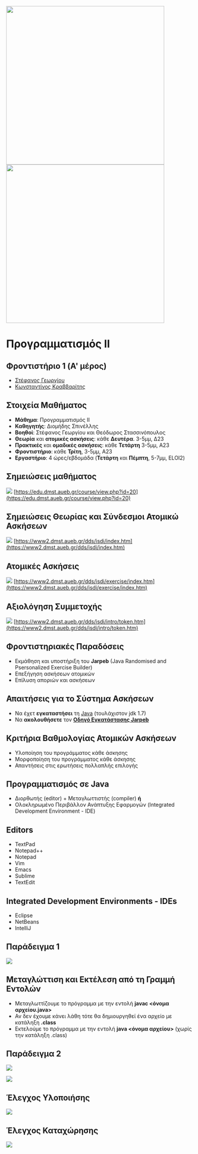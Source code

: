 <img src="media/AUEB_logo.jpg" width="425" /> <img src="media/BA_Lab.png" width="425" />
# Προγραμματισμός ΙΙ
## Φροντιστήριο 1 (A' μέρος)

* [Στέφανος Γεωργίου](https://www.balab.aueb.gr/stefanos-georgiou.html)
* [Κωνσταντίνος Κραββαρίτης](https://www.balab.aueb.gr/konstantinos-kravvaritis.html)


## Στοιχεία Μαθήματος

* **Μάθημα**: Προγραμματισμός ΙΙ
* **Καθηγητής**: Διομήδης Σπινέλλης 
* **Βοηθοί**: Στέφανος Γεωργίου και Θεόδωρος Στασσινόπουλος
* **Θεωρία** και **ατομικές ασκήσεις**: κάθε **Δευτέρα**. 3-5μμ, Δ23
* **Πρακτικές** και **ομαδικές ασκήσεις**: κάθε **Τετάρτη** 3-5μμ, Α23
* **Φροντιστήριο**: κάθε **Τρίτη**, 3-5μμ, Α23
* **Εργαστήριο**: 4 ώρες/εβδομάδα (**Τετάρτη** και **Πέμπτη**, 5-7μμ, ELOI2)


## Σημειώσεις μαθήματος

![](media/Main_Page.png)
[https://edu.dmst.aueb.gr/course/view.php?id=20](https://edu.dmst.aueb.gr/course/view.php?id=20)


## Σημειώσεις Θεωρίας και Σύνδεσμοι Ατομικώ Ασκήσεων

![](media/Exercises.png)
[https://www2.dmst.aueb.gr/dds/isdi/index.htm](https://www2.dmst.aueb.gr/dds/isdi/index.htm)


## Ατομικές Ασκήσεις

![](media/Programming_II_Grading_System.png)
[https://www2.dmst.aueb.gr/dds/isdi/exercise/index.htm](https://www2.dmst.aueb.gr/dds/isdi/exercise/index.htm)


## Αξιολόγηση Συμμετοχής

![](media/Participation.png)
[https://www2.dmst.aueb.gr/dds/isdi/intro/token.htm](https://www2.dmst.aueb.gr/dds/isdi/intro/token.htm)


## Φροντιστηριακές Παραδόσεις

* Εκμάθηση και υποστήριξη του **Jarpeb** (Java Randomised and Psersonalized Exercise Builder)
* Επεξήγηση ασκήσεων ατομικών
* Επίλυση αποριών και ασκήσεων


## Απαιτήσεις για το Σύστημα Ασκήσεων

* Να έχετ **εγκαταστήσει** τη [Java](http://www.oracle.com/technetwork/java/javase/downloads/index.html) (τουλάχιστον jdk 1.7)
* Να **ακολουθήσετε** τον [**Οδηγό Εγκατάστασης Jarpeb**](https://edu.dmst.aueb.gr/pluginfile.php/9682/mod_resource/content/0/%CE%9F%CE%B4%CE%B7%CE%B3%CF%8C%CF%82%20%CE%95%CE%B3%CE%BA%CE%B1%CF%84%CE%AC%CF%83%CF%84%CE%B1%CF%83%CE%B7%CF%82%20Jarpeb.pdf)


## Κριτήρια Βαθμολογίας Ατομικών Ασκήσεων 

* Υλοποίηση του προγράμματος κάθε άσκησης
* Μορφοποίηση του προγράμματος κάθε άσκησης
* Απαντήσεις στις ερωτήσεις πολλαπλής επιλογής


## Προγραμματισμός σε Java

* Διορθωτής (editor) + Μεταγλωττιστής (compiler)
**ή**
* Ολοκληρωμένο Περιβάλλον Ανάπτυξης Εφαρμογών (Integrated Development Environment - IDE)


## Editors

* TextPad
* Notepad++
* Notepad
* Vim
* Emacs
* Sublime
* TextEdit


## Integrated  Development Environments - IDEs

* Eclipse
* NetBeans
* IntelliJ


## Παράδειγμα 1

![](media/IDE.png) 


## Μεταγλώττιση και Εκτέλεση από τη Γραμμή Εντολών

* Μεταγλωττίζουμε το πρόγραμμα με την εντολή **javac <όνομα αρχείου.java>**
* Αν δεν έχουμε κάνει λάθη τότε θα δημιουργηθεί ένα αρχείο με κατάληξη **.class**
* Εκτελούμε το πρόγραμμα με την εντολή **java <όνομα αρχείου>** (χωρίς την κατάληξη .class)


## Παράδειγμα 2

![](media/Jarpeb_GUI.png)


![](media/Jarpeb_Exercises.jpg)


## Έλεγχος Υλοποιήσης

![](media/Correct_Sumbission.png)


## Έλεγχος Καταχώρησης

![](media/Correctly_Submitted_Exercises.jpg)
